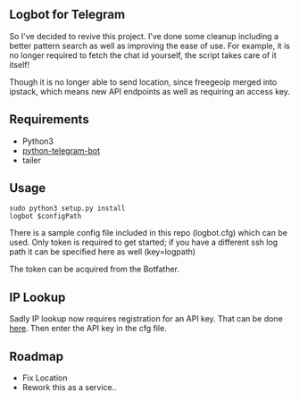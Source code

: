 ## Logbot for Telegram

So I've decided to revive this project. I've done some cleanup including a better pattern search as well as improving the ease of use. For example, it is no longer required to fetch the chat id yourself, the script takes care of it itself!

Though it is no longer able to send location, since freegeoip merged into ipstack, which means new API endpoints as well as requiring an access key.

## Requirements

* Python3
* [python-telegram-bot](https://github.com/python-telegram-bot/python-telegram-bot)
* tailer

## Usage

```
sudo python3 setup.py install
logbot $configPath
```

There is a sample config file included in this repo (logbot.cfg) which can be used. Only token is required to get started; if you have a different ssh log path it can be specified here as well (key=logpath)

The token can be acquired from the Botfather.

## IP Lookup

Sadly IP lookup now requires registration for an API key. That can be done [here](https://ipstack.com/product). Then enter the API key in the cfg file.

## Roadmap

* Fix Location
* Rework this as a service..

